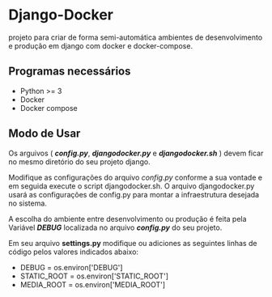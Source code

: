 

# Django-Docker
projeto para criar de forma semi-automática ambientes de desenvolvimento e produção em django com docker e docker-compose.

## Programas necessários

 - Python >= 3
 - Docker
 - Docker compose

## Modo de Usar
Os arguivos ( ***config.py***, ***djangodocker.py*** e ***djangodocker.sh*** ) devem ficar no mesmo diretório do seu projeto django.

 Modifique as configurações do arquivo *config.py* conforme a sua vontade e em seguida execute o script djangodocker.sh. O arquivo djangodocker.py usará as configurações de config.py para montar a infraestrutura desejada no sistema. 

 A escolha do ambiente entre desenvolvimento ou produção é feita pela Variável ***DEBUG*** localizada no arquivo ***config.py*** do seu projeto.

Em seu arquivo **settings.py** modifique ou adiciones as seguintes linhas de código pelos valores indicados abaixo:

- DEBUG = os.environ['DEBUG']
- STATIC_ROOT = os.environ['STATIC_ROOT']
- MEDIA_ROOT = os.environ['MEDIA_ROOT']
